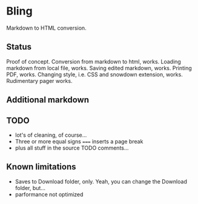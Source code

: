 # Bling

Markdown to HTML conversion.

## Status

Proof of concept. Conversion from markdown to html, works. Loading markdown from local file, works. Saving edited markdown, works. Printing PDF, works. Changing style, i.e. CSS and snowdown extension, works. Rudimentary pager works.

## Additional markdown

## TODO

- lot's of cleaning, of course...
- Three or more equal signs `===` inserts a page break
- plus all stuff in the source TODO comments...

## Known limitations

- Saves to Download folder, only. Yeah, you can change the Download folder,
  but...
- parformance not optimized
